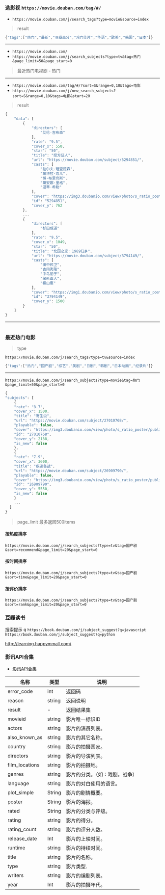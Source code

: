 # 


### 选影视 `https://movie.douban.com/tag/#/`


- `https://movie.douban.com/j/search_tags?type=movie&source=index`

> result

```js
{"tags":["热门","最新","豆瓣高分","冷门佳片","华语","欧美","韩国","日本"]}
```

---

- `https://movie.douban.com/`
- `https://movie.douban.com/j/search_subjects?type=tv&tag=热门&page_limit=50&page_start=0`

> 最近热门电视剧 - 热门

---

- `https://movie.douban.com/tag/#/?sort=S&range=0,10&tags=电影`
- `https://movie.douban.com/j/new_search_subjects?sort=S&range=0,10&tags=电影&start=20`

> result

```js
{
    "data": [
        {
            "directors": [
                "艾伦·吉布森"
            ],
            "rate": "9.5",
            "cover_x": 550,
            "star": "50",
            "title": "控方证人",
            "url": "https://movie.douban.com/subject/5294851/",
            "casts": [
                "拉尔夫·理查德森",
                "黛博拉·蔻儿",
                "博·布里奇斯",
                "黛安娜·里格",
                "温蒂·希勒"
            ],
            "cover": "https://img3.doubanio.com/view/photo/s_ratio_poster/public/p2367853261.jpg",
            "id": "5294851",
            "cover_y": 762
        },
        ...
        {
            "directors": [
                "杉田成道"
            ],
            "rate": "9.5",
            "cover_x": 1049,
            "star": "50",
            "title": "北国之恋：1989归乡",
            "url": "https://movie.douban.com/subject/3794149/",
            "casts": [
                "田中邦卫",
                "吉冈秀隆",
                "中岛朋子",
                "绪形直人",
                "横山惠"
            ],
            "cover": "https://img1.doubanio.com/view/photo/s_ratio_poster/public/p2522940189.jpg",
            "id": "3794149",
            "cover_y": 1500
        }
    ]
}
```

---

```json


```


### 最近热门电影

> type

`https://movie.douban.com/j/search_tags?type=tv&source=index`

```js
{"tags":["热门","国产剧","综艺","美剧","日剧","韩剧","日本动画","纪录片"]}
```

---

`https://movie.douban.com/j/search_subjects?type=movie&tag=热门&page_limit=50&page_start=0`

```js
{
"subjects": [
    {
    "rate": "8.7",
    "cover_x": 1500,
    "title": "寄生虫",
    "url": "https://movie.douban.com/subject/27010768/",
    "playable": false,
    "cover": "https://img3.doubanio.com/view/photo/s_ratio_poster/public/p2561439800.webp",
    "id": "27010768",
    "cover_y": 2138,
    "is_new": false
    },
    {
    "rate": "7.9",
    "cover_x": 3600,
    "title": "疾速备战",
    "url": "https://movie.douban.com/subject/26909790/",
    "playable": false,
    "cover": "https://img3.doubanio.com/view/photo/s_ratio_poster/public/p2551393832.webp",
    "id": "26909790",
    "cover_y": 5550,
    "is_new": false
    }
    ...
  ]
}
```

> page_limit 最多返回500items
#### 按热度排序 
`https://movie.douban.com/j/search_subjects?type=tv&tag=国产剧&sort=recommend&page_limit=20&page_start=0`

#### 按时间排序  
`https://movie.douban.com/j/search_subjects?type=tv&tag=国产剧&sort=time&page_limit=20&page_start=0`

#### 按评价排序
`https://movie.douban.com/j/search_subjects?type=tv&tag=国产剧&sort=rank&page_limit=20&page_start=0`




### 豆瓣读书

搜索提示 q
`https://book.douban.com/j/subject_suggest?q=javascript`
`https://book.douban.com/j/subject_suggest?q=python`


http://learning.happymmall.com/



### 影讯API合集

- [影讯API合集](https://www.juhe.cn/docs/api/id/42)


名称	| 类型	| 说明
---|---|---
error_code	     | int	     |  返回码
reason	         | string	   |  返回说明
result	         | -	       |  返回结果集
movieid	         | string	   |  影片唯一标识ID
actors	         | string	   |  影片的演员列表。
also_known_as	   | string	   |  影片的其它名称。
country	         | string	   |  影片的拍摄国家。
directors	       | string	   |  影片的导演列表。
film_locations	 | string	   |  影片的拍摄地。
genres	         | string	   |  影片的分类。（如：戏剧，战争）
language	       | string	   |  影片的对白使用的语言。
plot_simple	     | String	   |  影片的剧情概要。
poster	         | String	   |  影片的海报。
rated	           | String	   |  影片的分类与评级。
rating	         | string	   |  影片的得分。
rating_count	   | string	   |  影片的评分人数。
release_date	   | Int	     |  影片的上映时间。
runtime	         | string	   |  影片的持续时间。
title	           | string	   |  影片的名称。
type	           | string	   |  影片类型.
writers	         | string	   |  影片的编剧列表。
year	           | Int	     |  影片的拍摄年代。